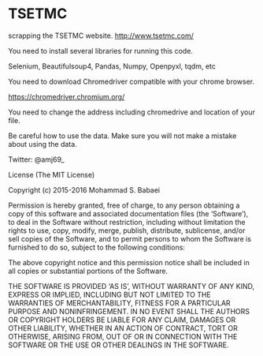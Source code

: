 # TSETMC
scrapping the TSETMC website.
http://www.tsetmc.com/

You need to install several libraries for running this code.

Selenium, Beautifulsoup4, Pandas, Numpy, Openpyxl, tqdm, etc

You need to download Chromedriver compatible with your chrome browser.

https://chromedriver.chromium.org/

You need to change the address including chromedrive and location of your file.

Be careful how to use the data. Make sure you will not make a mistake about using the data.

Twitter: @amj69_

License
(The MIT License)

Copyright (c) 2015-2016 Mohammad S. Babaei

Permission is hereby granted, free of charge, to any person obtaining a copy of this software and associated documentation files (the ‘Software’), to deal in the Software without restriction, including without limitation the rights to use, copy, modify, merge, publish, distribute, sublicense, and/or sell copies of the Software, and to permit persons to whom the Software is furnished to do so, subject to the following conditions:

The above copyright notice and this permission notice shall be included in all copies or substantial portions of the Software.

THE SOFTWARE IS PROVIDED ‘AS IS’, WITHOUT WARRANTY OF ANY KIND, EXPRESS OR IMPLIED, INCLUDING BUT NOT LIMITED TO THE WARRANTIES OF MERCHANTABILITY, FITNESS FOR A PARTICULAR PURPOSE AND NONINFRINGEMENT. IN NO EVENT SHALL THE AUTHORS OR COPYRIGHT HOLDERS BE LIABLE FOR ANY CLAIM, DAMAGES OR OTHER LIABILITY, WHETHER IN AN ACTION OF CONTRACT, TORT OR OTHERWISE, ARISING FROM, OUT OF OR IN CONNECTION WITH THE SOFTWARE OR THE USE OR OTHER DEALINGS IN THE SOFTWARE.
